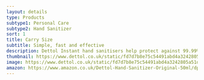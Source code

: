 ```yaml
---
layout: details
type: Products
subtype1: Personal Care
subtype2: Hand Sanitizer
sort: 1
title: Carry Size
subtitle: Simple, fast and effective
description: Dettol Instant hand sanitisers help protect against 99.99% of germs, with no need for soap or water.
thumbnail: https://www.dettol.co.uk/static/fd7d7b8e75c54491abd4a3242805a51d/ad85c/prdggzjotbw6xc2zxgbn.webp
image: https://www.dettol.co.uk/static/fd7d7b8e75c54491abd4a3242805a51d/ad85c/prdggzjotbw6xc2zxgbn.webp
amazon: https://www.amazon.co.uk/Dettol-Hand-Sanitizer-Original-50ml/dp/B08HYQW9GP/ref=sr_1_4?keywords=dettol+instant+hand+sanitizer&qid=1661961971&refinements=p_76%3A419158031&rnid=419157031&rps=1&sprefix=dettol+instant+%2Caps%2C80&sr=8-4
---
```

